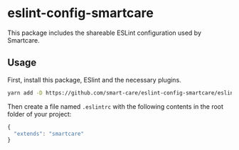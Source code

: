 # eslint-config-smartcare

This package includes the shareable ESLint configuration used by Smartcare.

## Usage

First, install this package, ESlint and the necessary plugins.

```sh
yarn add -D https://github.com/smart-care/eslint-config-smartcare/eslint-config-smartcare.git babel-eslint@7.2.3 eslint@4.5.0 eslint-config-airbnb@15.1.0 eslint-config-prettier@2.3.0 eslint-plugin-flowtype@2.35.0 eslint-plugin-import@2.7.0 eslint-plugin-jsx-a11y@5.1.1 eslint-plugin-prettier@2.2.0 eslint-plugin-react@7.3.0 prettier@1.5.3
```

Then create a file named `.eslintrc` with the following contents in the root folder of your project:

```js
{
  "extends": "smartcare"
}
```
